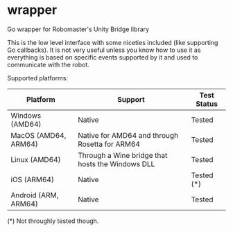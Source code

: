 # wrapper
Go wrapper for Robomaster's Unity Bridge library

This is the low level interface with some niceties included (like supporting Go callbacks). It is not very useful unless you know how to use it as everything is based on specific events supported by it and used to communicate with the robot.

Supported platforms:

|Platform            |Support                                          |Test Status |
|--------------------|-------------------------------------------------|------------|
|Windows (AMD64)     |Native                                           |Tested      |
|MacOS (AMD64, ARM64)|Native for AMD64 and through Rosetta for ARM64   |Tested      |
|Linux (AMD64)       |Through a Wine bridge that hosts the Windows DLL |Tested      |
|iOS (ARM64)         |Native                                           |Tested (*)  |
|Android (ARM, ARM64)|Native                                           |Tested      |

(*) Not throughly tested though.
